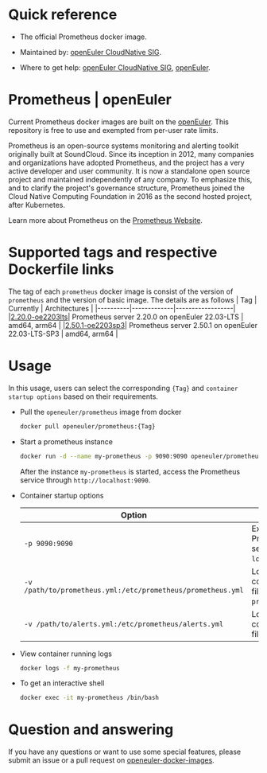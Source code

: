 # Quick reference

- The official Prometheus docker image.

- Maintained by: [openEuler CloudNative SIG](https://gitee.com/openeuler/cloudnative).

- Where to get help: [openEuler CloudNative SIG](https://gitee.com/openeuler/cloudnative), [openEuler](https://gitee.com/openeuler/community).

# Prometheus | openEuler
Current Prometheus docker images are built on the [openEuler](https://repo.openeuler.org/). This repository is free to use and exempted from per-user rate limits.

Prometheus is an open-source systems monitoring and alerting toolkit originally built at SoundCloud. Since its inception in 2012, many companies and organizations have adopted Prometheus, and the project has a very active developer and user community. It is now a standalone open source project and maintained independently of any company. To emphasize this, and to clarify the project's governance structure, Prometheus joined the Cloud Native Computing Foundation in 2016 as the second hosted project, after Kubernetes.

Learn more about Prometheus on the [Prometheus Website](https://prometheus.io/docs/introduction/overview/).

# Supported tags and respective Dockerfile links
The tag of each `prometheus` docker image is consist of the version of `prometheus` and the version of basic image. The details are as follows
|    Tag   |  Currently  |   Architectures  |
|----------|-------------|------------------|
 |[2.20.0-oe2203lts](https://gitee.com/openeuler/openeuler-docker-images/blob/master/prometheus/2.20.0/22.03-lts/Dockerfile)| Prometheus server 2.20.0 on openEuler 22.03-LTS | amd64, arm64 |
  |[2.50.1-oe2203sp3](https://gitee.com/openeuler/openeuler-docker-images/blob/master/prometheus/2.50.1/22.03-lts-sp3/Dockerfile)| Prometheus server 2.50.1 on openEuler 22.03-LTS-SP3 | amd64, arm64 |

# Usage
In this usage, users can select the corresponding `{Tag}` and `container startup options` based on their requirements.

- Pull the `openeuler/prometheus` image from docker
	```bash
	docker pull openeuler/prometheus:{Tag}
	```

- Start a prometheus instance

	```bash
	docker run -d --name my-prometheus -p 9090:9090 openeuler/prometheus:{Tag}
	```
	After the instance `my-prometheus` is started, access the Prometheus service through `http://localhost:9090`.

- Container startup options

	| Option | Description |
	|--|--|
	| `-p 9090:9090` | Expose Prometheus server on `localhost:9090`. |
    | `-v /path/to/prometheus.yml:/etc/prometheus/prometheus.yml` | Local configuration file `prometheus.yml`. |
    | `-v /path/to/alerts.yml:/etc/prometheus/alerts.yml` | Local alerts configuration file `alerts.yml`. |

- View container running logs

	```bash
	docker logs -f my-prometheus
	```

- To get an interactive shell

	```bash
	docker exec -it my-prometheus /bin/bash
	```
# Question and answering
If you have any questions or want to use some special features, please submit an issue or a pull request on [openeuler-docker-images](https://gitee.com/openeuler/openeuler-docker-images).